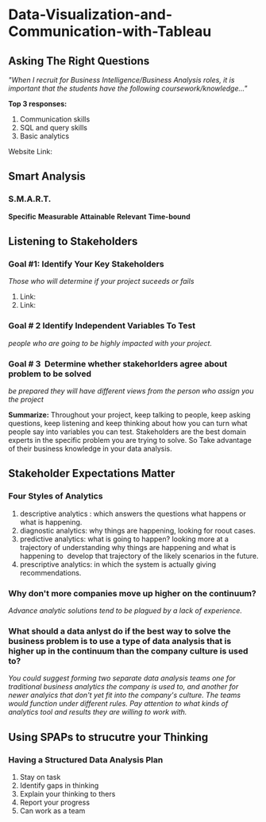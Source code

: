 # Data-Visualization-and-Communication-with-Tableau

## Asking The Right Questions
*"When I recruit for Business Intelligence/Business Analysis roles, it is important that the students have the following coursework/knowledge..."*

**Top 3 responses:**
1. Communication skills
2. SQL and query skills
3. Basic analytics

Website Link:

## Smart Analysis

### S.M.A.R.T.
**Specific**
**Measurable**
**Attainable**
**Relevant**
**Time-bound**

## Listening to Stakeholders

### Goal #1: Identify Your Key Stakeholders 
*Those who will determine if your project suceeds or fails*
1. Link:
2. Link:

### Goal # 2 Identify Independent Variables To Test 
*people who are going to be highly impacted with your project.*

### Goal # 3  Determine whether stakehorlders agree about problem to be solved 
*be prepared they will have different views from the person who assign you the project*

**Summarize:** Throughout your project, keep talking to people, keep asking questions, keep listening and keep thinking about how you can turn what people say into variables you can test. Stakeholders are the best domain experts in the specific problem you are trying to solve. So Take advantage of their business knowledge in your data analysis.

## Stakeholder Expectations Matter

### Four Styles of Analytics 
1. descriptive analytics : which answers the questions what happens or what is happening.
2. diagnostic analytics: why things are happening, looking for roout cases.
3. predictive analytics: what is going to happen? looking more at a trajectory of understanding why things are happening and what is happening to  develop that trajectory of the likely scenarios in the future.
4. prescriptive analytics: in which the system is actually giving recommendations.

### Why don't more companies move up higher on the continuum? 
*Advance analytic solutions tend to be plagued by a lack of experience.*

### What should a data anlyst do if the best way to solve the business problem is to use a type of data analysis that is higher up in the continuum than the company culture is used to?
*You could suggest forming two separate data analysis teams one for traditional business analytics the company is used to, and another for newer analyics that don't yet fit into the company's culture. The teams would function under different rules. Pay attention to what kinds of analytics tool and results they are willing to work with.*

## Using SPAPs to strucutre your Thinking

### Having a Structured Data Analysis Plan

1. Stay on task
2. Identify gaps in thinking
3. Explain your thinking to thers
4. Report your progress 
5. Can work as a team
